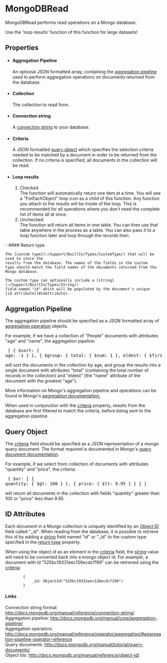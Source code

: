 MongoDBRead
===========

MongoDBRead performs read operations on a Mongo database.

<span class="recommendation">Use the 'loop results' function of this
function for large datasets!</span>

Properties
----------

-  #### Aggregation Pipeline

    An optional JSON formatted array, containing the [aggregation
    pipeline](#aggregationPipelineDetails) used to perform aggregation
    operations on documents returned from the database.

-  #### Collection

    The collection to read from.

-  #### Connection string

    A [connection string](#connectionString) to your database.

-  #### Criteria

    A JSON formatted [query object](#queryDetails) which specifies the
    selection criteria needed to be matched by a document in order to be
    returned from the collection. If no criteria is specified, all
    documents in the collection will be read.

-  #### Loop results

    1.  Checked  
         The function will automatically return one item at a time. You
        will see a "ForEachObject" loop icon as a child of this
        function. Any function you attach to the results will be inside
        of the loop. This is recommended for all operations where you
        don't need the complete list of items all at once.
    2.  Unchecked  
         The function will return all items in one table. You can then
        use that table anywhere in the process as a table. You can also
        pass it to a loop function later and loop through the records
        then.
<p>
-  #### Return type

    The [custom type](~/Support/BuiltIn/Types/CustomType/) that will be used to store the
    results from the database. The names of the fields in the custom
    type should match the field names of the documents returned from the
    Mongo database.

    The custom type can optionally include a [string](~/Support/BuiltIn/Types/String/)
    field named "id" which will be populated by the document's unique
    [id attribute](#idattribute).

Aggregation Pipeline
--------------------

The aggregation pipeline should be specified as a JSON formatted array
of [aggregation operation](#aggregationOperations) objects.

For example, if we have a collection of "People" documents with
attributes "age" and "name", the aggregation pipeline:<pre>
[
    { 
        $sort: { age: -1 } 
    },
    { 
        $group: {
            total: { $sum: 1 }, 
            eldest: { $first: "$name"} 
        }
    },
]
</pre>will sort the documents in the collection by age, and group the results
into a single document with attributes "total" (containing the total
number of records in the collection) and "eldest" (the "name" attribute
of the document with the greatest "age").

More information on Mongo's aggregation pipeline and operations can be
found in Mongo's [aggregation documentation.](#aggregationPipeline)

When used in conjunction with the [criteria](#criteria) property,
results from the database are first filtered to match the criteria,
before being sent to the aggregation pipeline.

Query Object
------------

The [criteria](#criteria) field should be specified as a JSON
representation of a mongo query document. The format required is
documented in Mongo's [query document documentation](#queryDocument).

For example, if we select from collection of documents with attributes
"quantity" and "price", the criteria:<pre>
{ 
    $or: [
            { quantity: { $gt: 100 } },
            { price: { $lt: 9.95 } }
        ]
}
</pre>will return all documents in the collection with fields "quantity"
greater than 100 or "price" less than 9.95.

ID Attributes
-------------

Each document in a Mongo collection is uniquely identified by an [Object
ID](#links.mongoId) field called "\_id". When reading from the database,
it is possible to retrieve this id by adding a [string](~/Support/BuiltIn/Types/String/)
field named "id" or "\_id" to the custom type specified in the [return
type](#ReturnType) property.

When using the object id as an element in the [criteria](#criteria)
field, the [string](~/Support/BuiltIn/Types/String/) value will need to be converted back
into a mongo object id. For example, a document with id
"525bc19331eec126ecdcf199" can be retrieved using the
[criteria](#criteria):

            { 
                _id: ObjectId("525bc19331eec126ecdcf199")
            }
        

#### Links

Connection string format:
<http://docs.mongodb.org/manual/reference/connection-string/>  
 Aggregation pipeline:
<http://docs.mongodb.org/manual/core/aggregation-pipeline/>  
 Aggregation operators:
<http://docs.mongodb.org/manual/reference/operator/aggregation/#aggregation-pipeline-operator-reference>  
 Query documents:
<http://docs.mongodb.org/manual/tutorial/query-documents/>  
 Object Ids: <http://docs.mongodb.org/manual/reference/object-id/>  

